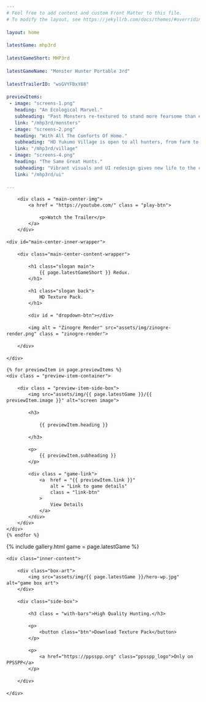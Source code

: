 ```yaml
---
# Feel free to add content and custom Front Matter to this file.
# To modify the layout, see https://jekyllrb.com/docs/themes/#overriding-theme-defaults

layout: home

latestGame: mhp3rd

latestGameShort: MHP3rd

latestGameName: "Monster Hunter Portable 3rd"

latestTrailerID: "wsGVYFBxY88"

previewItems:
 - image: "screens-1.png"
   heading: "An Ecological Marvel."
   subheading: "Past Monsters re-textured to stand more fearsome than ever before!"
   link: "/mhp3rd/monsters"
 - image: "screens-2.png"
   heading: "With All The Comforts Of Home."
   subheading: "HD Yukumo Village is open to all hunters, from farm to faculties!"
   link: "/mhp3rd/village"
 - image: "screens-4.png"
   heading: "The Same Great Hunts."
   subheading: "Vibrant visuals and UI redesign gives new life to the classic Monster Hunting experience!"
   link: "/mhp3rd/ui"

---
```


<script src = "./assets/frontend/assets/lib/home-dropdown.js">
</script>

<section id="top-header">

	
		<div class = "main-center-img">
			<a href = "https://youtube.com/" class = "play-btn">
				
				<p>Watch the Trailer</p>
			</a>
		</div>
	
	<div id="main-center-inner-wrapper">

		<div class="main-center-content-wrapper">

			<h1 class="slogan main">
				{{ page.latestGameShort }} Redux.
			</h1>

			<h1 class="slogan back">
				HD Texture Pack.
			</h1>

			<div id = "dropdown-btn"></div>

			<img alt = "Zinogre Render" src="assets/img/zinogre-render.png" class = "zinogre-render">

		</div>
		
	</div>

</section>

<section id = "content-center">

	{% for previewItem in page.previewItems %}
	<div class = "preview-item-container">

		<div class = "preview-item-side-box">
			<img src="assets/img/{{ page.latestGame }}/{{ previewItem.image }}" alt="screen image">

			<h3>

				{{ previewItem.heading }}

			</h3>

			<p>
				{{ previewItem.subheading }}
			</p>

			<div class = "game-link">
				<a  href = "{{ previewItem.link }}" 
					alt = "Link to game details"
					class = "link-btn"
				>
					View Details
				</a>
			</div>
		</div>
	</div>
	{% endfor %}

</section>

<section id="gallery">
	{% include gallery.html game = page.latestGame %}
</section>

<section id = "home-bottom">
	
	<div class="inner-content">
		
		<div class="box-art">
			<img src="assets/img/{{ page.latestGame }}/hero-wp.jpg" alt="game box art">
		</div>

		<div class="side-box">

			<h3 class = "with-bars">High Quality Hunting.</h3>

			<p>
				<button class="btn">Download Texture Pack</button>
			</p>

			<p>
				<a href="https://ppsspp.org" class="ppsspp_logo">Only on PPSSPP</a>
			</p>

		</div>

	</div>

</section>

<script src = "./../assets/frontend/assets/lib/images.js">
</script>